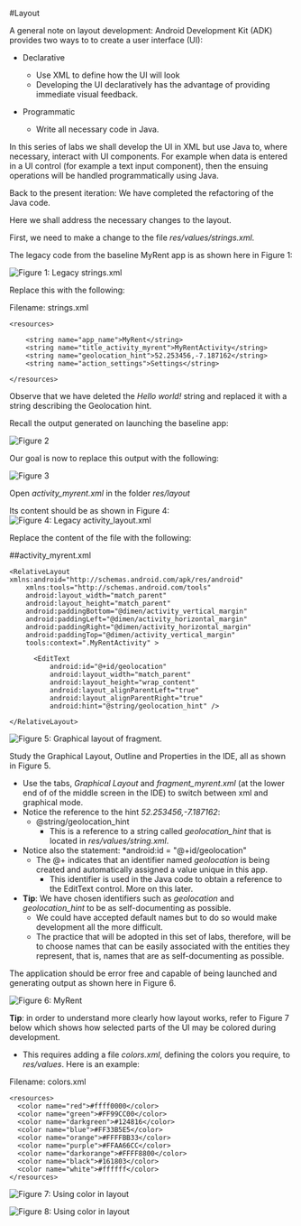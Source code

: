 #Layout

A general note on layout development: Android Development Kit (ADK) provides two ways to to create a user interface (UI):

- Declarative
    - Use XML to define how the UI will look
    - Developing the UI declaratively has the advantage of providing immediate visual feedback.

- Programmatic
    - Write all necessary code in Java.

In this series of labs we shall develop the UI in XML but use Java to, where necessary, interact with UI components. For example when data is entered in a UI control (for example a text input component), then the ensuing operations will be handled programmatically using Java.

Back to the present iteration: We have completed the refactoring of the Java code.

Here we shall address the necessary changes to the layout.

First, we need to make a change to the file *res/values/strings.xml*.

The legacy code from the baseline MyRent app is as shown here in Figure 1:

![Figure 1: Legacy strings.xml](img/38.png)  

Replace this with the following:

Filename: strings.xml

```
<resources>

    <string name="app_name">MyRent</string>
    <string name="title_activity_myrent">MyRentActivity</string>
    <string name="geolocation_hint">52.253456,-7.187162</string>
    <string name="action_settings">Settings</string>

</resources>
```
Observe that we have deleted the  *Hello world!* string and replaced it with a string describing the Geolocation hint.

Recall the output generated on launching the baseline app:

![Figure 2](img/39.png)

Our goal is now to replace this output with the following:

![Figure 3](img/40.png)

Open *activity_myrent.xml* in the folder *res/layout* 

Its content should be as shown in Figure 4:
![Figure 4: Legacy activity_layout.xml](img/41.png)

Replace the content of the file with the following:

##activity_myrent.xml
```
<RelativeLayout xmlns:android="http://schemas.android.com/apk/res/android"
    xmlns:tools="http://schemas.android.com/tools"
    android:layout_width="match_parent"
    android:layout_height="match_parent"
    android:paddingBottom="@dimen/activity_vertical_margin"
    android:paddingLeft="@dimen/activity_horizontal_margin"
    android:paddingRight="@dimen/activity_horizontal_margin"
    android:paddingTop="@dimen/activity_vertical_margin"
    tools:context=".MyRentActivity" >

      <EditText
          android:id="@+id/geolocation"
          android:layout_width="match_parent"
          android:layout_height="wrap_content"
          android:layout_alignParentLeft="true"
          android:layout_alignParentRight="true"
          android:hint="@string/geolocation_hint" />

</RelativeLayout>
```

![Figure 5: Graphical layout of fragment](img/05a.png).

Study the Graphical Layout, Outline and Properties in the IDE, all as shown in Figure 5. 

- Use the tabs, *Graphical Layout* and *fragment_myrent.xml* (at the lower end of of the middle screen in the IDE) to switch between xml and graphical mode.
- Notice the reference to the hint *52.253456,-7.187162*:
    - @string/geolocation_hint
        - This is a reference to a string called *geolocation_hint* that is located in *res/values/string.xml*.
- Notice also the statement: *android:id = "@+id/geolocation"
    - The @+ indicates that an identifier named *geolocation* is being created and automatically assigned a value unique in this app.
        - This identifier is used in the Java code to obtain a reference to the EditText control. More on this later.
- **Tip**: We have chosen identifiers such as *geolocation* and *geolocation_hint* to be as self-documenting as possible. 
    - We could have accepted default names but to do so would make development all the more difficult. 
    - The practice that will be adopted in this set of labs, therefore, will be to choose names that can be easily associated with the entities they represent, that is, names that are as self-documenting as possible.


The application should be error free and capable of being launched and generating output as shown here in Figure 6.

![Figure 6: MyRent](img/33.png)

**Tip**: in order to understand more clearly how layout works, refer to Figure 7 below which shows how selected parts of the UI may be colored during development.

- This requires adding a file *colors.xml*, defining the colors you require, to *res/values*. Here is an example:

Filename: colors.xml
```
<resources>
  <color name="red">#ffff0000</color>
  <color name="green">#FF99CC00</color>
  <color name="darkgreen">#124816</color>
  <color name="blue">#FF33B5E5</color>
  <color name="orange">#FFFFBB33</color>
  <color name="purple">#FFAA66CC</color>
  <color name="darkorange">#FFFF8800</color>
  <color name="black">#161803</color>
  <color name="white">#ffffff</color>
</resources>
```

![Figure 7: Using color in layout](img/34.png)

![Figure 8: Using color in layout](img/34a.png)